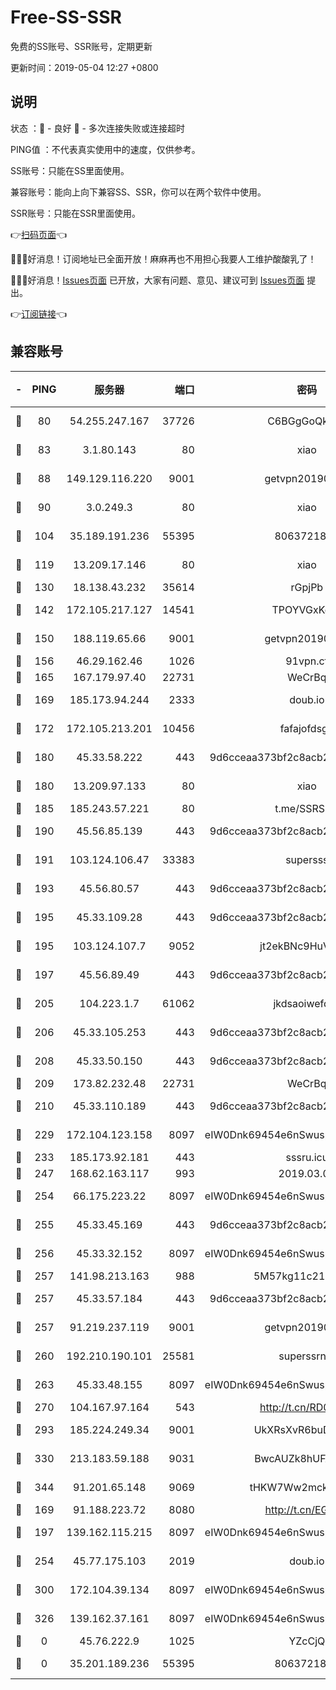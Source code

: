 # Free-SS-SSR

免费的SS账号、SSR账号，定期更新

更新时间：2019-05-04 12:27 +0800

## 说明

状态     ：🙂 - 良好 🙁 - 多次连接失败或连接超时

PING值   ：不代表真实使用中的速度，仅供参考。


SS账号：只能在SS里面使用。

兼容账号：能向上向下兼容SS、SSR，你可以在两个软件中使用。

SSR账号：只能在SSR里面使用。


👉[扫码页面](https://liesauer.github.io/Free-SS-SSR/)👈

🎉🎉🎉好消息！订阅地址已全面开放！麻麻再也不用担心我要人工维护酸酸乳了！

🎉🎉🎉好消息！[Issues页面](https://github.com/liesauer/Free-SS-SSR/issues) 已开放，大家有问题、意见、建议可到 [Issues页面](https://github.com/liesauer/Free-SS-SSR/issues) 提出。

👉[订阅链接](https://www.liesauer.net/yogurt/subscribe?ACCESS_TOKEN=DAYxR3mMaZAsaqUb)👈

## 兼容账号

|-|PING|服务器|端口|密码|加密方式|区域|
|:----:|:----:|:-----:|-----:|:----:|:----:|:----:|
|🙂|80|54.255.247.167|37726|C6BGgGoQknpR|aes-256-cfb|SG|
|🙂|83|3.1.80.143|80|xiao|aes-128-ctr|SG|
|🙂|88|149.129.116.220|9001|getvpn20190501|aes-256-cfb|CN|
|🙂|90|3.0.249.3|80|xiao|aes-128-ctr|SG|
|🙂|104|35.189.191.236|55395|8063721873|chacha20-ietf|US|
|🙂|119|13.209.17.146|80|xiao|aes-128-ctr|KR|
|🙂|130|18.138.43.232|35614|rGpjPb|rc4-md5|SG|
|🙂|142|172.105.217.127|14541|TPOYVGxKglpi|aes-256-cfb|JP|
|🙂|150|188.119.65.66|9001|getvpn20190501|aes-256-cfb|RU|
|🙂|156|46.29.162.46|1026|91vpn.cf|rc4-md5|RU|
|🙂|165|167.179.97.40|22731|WeCrBq|rc4-md5|JP|
|🙂|169|185.173.94.244|2333|doub.io|aes-128-ctr|RU|
|🙂|172|172.105.213.201|10456|fafajofdsgc|aes-256-cfb|JP|
|🙂|180|45.33.58.222|443|9d6cceaa373bf2c8acb22e60b6a58be6|aes-256-cfb|US|
|🙂|180|13.209.97.133|80|xiao|aes-128-ctr|KR|
|🙂|185|185.243.57.221|80|t.me/SSRSUB|rc4-md5|US|
|🙂|190|45.56.85.139|443|9d6cceaa373bf2c8acb22e60b6a58be6|aes-256-cfb|US|
|🙂|191|103.124.106.47|33383|supersss|aes-256-cfb|US|
|🙂|193|45.56.80.57|443|9d6cceaa373bf2c8acb22e60b6a58be6|aes-256-cfb|US|
|🙂|195|45.33.109.28|443|9d6cceaa373bf2c8acb22e60b6a58be6|aes-256-cfb|US|
|🙂|195|103.124.107.7|9052|jt2ekBNc9HuVtm2a|aes-256-cfb|US|
|🙂|197|45.56.89.49|443|9d6cceaa373bf2c8acb22e60b6a58be6|aes-256-cfb|US|
|🙂|205|104.223.1.7|61062|jkdsaoiwefdsa|aes-256-cfb|US|
|🙂|206|45.33.105.253|443|9d6cceaa373bf2c8acb22e60b6a58be6|aes-256-cfb|US|
|🙂|208|45.33.50.150|443|9d6cceaa373bf2c8acb22e60b6a58be6|aes-256-cfb|US|
|🙂|209|173.82.232.48|22731|WeCrBq|rc4-md5|US|
|🙂|210|45.33.110.189|443|9d6cceaa373bf2c8acb22e60b6a58be6|aes-256-cfb|US|
|🙂|229|172.104.123.158|8097|eIW0Dnk69454e6nSwuspv9DmS201tQ0D|aes-256-cfb|JP|
|🙂|233|185.173.92.181|443|sssru.icu|rc4-md5|RU|
|🙂|247|168.62.163.117|993|2019.03.07|rc4-md5|US|
|🙂|254|66.175.223.22|8097|eIW0Dnk69454e6nSwuspv9DmS201tQ0D|aes-256-cfb|US|
|🙂|255|45.33.45.169|443|9d6cceaa373bf2c8acb22e60b6a58be6|aes-256-cfb|US|
|🙂|256|45.33.32.152|8097|eIW0Dnk69454e6nSwuspv9DmS201tQ0D|aes-256-cfb|US|
|🙂|257|141.98.213.163|988|5M57kg11c214qDmK|chacha20|KR|
|🙂|257|45.33.57.184|443|9d6cceaa373bf2c8acb22e60b6a58be6|aes-256-cfb|US|
|🙂|257|91.219.237.119|9001|getvpn20190501|aes-256-cfb|HU|
|🙂|260|192.210.190.101|25581|superssrnet|aes-256-cfb|US|
|🙂|263|45.33.48.155|8097|eIW0Dnk69454e6nSwuspv9DmS201tQ0D|aes-256-cfb|US|
|🙂|270|104.167.97.164|543|http://t.cn/RD0D7sx|rc4-md5|CA|
|🙂|293|185.224.249.34|9001|UkXRsXvR6buDMG2Y|aes-256-cfb|RU|
|🙂|330|213.183.59.188|9031|BwcAUZk8hUFAkDGN|aes-256-cfb|NL|
|🙂|344|91.201.65.148|9069|tHKW7Ww2mck9CHQG|aes-256-cfb|IT|
|🙂|169|91.188.223.72|8080|http://t.cn/EGJIyrl|rc4-md5|RU|
|🙂|197|139.162.115.215|8097|eIW0Dnk69454e6nSwuspv9DmS201tQ0D|aes-256-cfb|JP|
|🙂|254|45.77.175.103|2019|doub.io|aes-128-ctr|SG|
|🙂|300|172.104.39.134|8097|eIW0Dnk69454e6nSwuspv9DmS201tQ0D|aes-256-cfb|SG|
|🙂|326|139.162.37.161|8097|eIW0Dnk69454e6nSwuspv9DmS201tQ0D|aes-256-cfb|SG|
|🙁|0|45.76.222.9|1025|YZcCjQ|rc4-md5|JP|
|🙁|0|35.201.189.236|55395|8063721873|chacha20-ietf|US|
